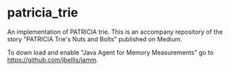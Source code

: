 # patricia_trie
An implementation of PATRICIA trie. This is an accompany repository of the story "PATRICIA Trie's Nuts and Bolts" published on Medium.

To down load and enable "Java Agent for Memory Measurements" go to https://github.com/jbellis/jamm.
